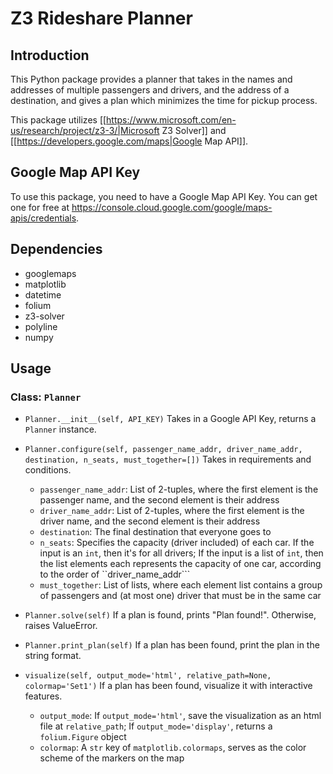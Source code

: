 # Z3 Rideshare Planner

## Introduction

This Python package provides a planner that takes in the names and addresses of multiple passengers and drivers, and the address of a destination, and gives a plan which minimizes the time for pickup process.

This package utilizes [[https://www.microsoft.com/en-us/research/project/z3-3/|Microsoft Z3 Solver]] and [[https://developers.google.com/maps|Google Map API]].

## Google Map API Key

To use this package, you need to have a Google Map API Key. You can get one for free at https://console.cloud.google.com/google/maps-apis/credentials. 

## Dependencies

- googlemaps
- matplotlib
- datetime
- folium
- z3-solver
- polyline
- numpy

## Usage

### Class: ```Planner```

- ```Planner.__init__(self, API_KEY)```
Takes in a Google API Key, returns a ```Planner``` instance.

- ```Planner.configure(self, passenger_name_addr, driver_name_addr, destination, n_seats, must_together=[])```
Takes in requirements and conditions.

    - ```passenger_name_addr```: List of 2-tuples, where the first element is the passenger name, and the second element is their address
    - ```driver_name_addr```: List of 2-tuples, where the first element is the driver name, and the second element is their address
    - ```destination```: The final destination that everyone goes to
    - ```n_seats```: Specifies the capacity (driver included) of each car. If the input is an ```int```, then it's for all drivers; If the input is a list of ```int```, then the list elements each represents the capacity of one car, according to the order of ``driver_name_addr```
    - ```must_together```: List of lists, where each element list contains a group of passengers and (at most one) driver that must be in the same car

- ```Planner.solve(self)```
If a plan is found, prints "Plan found!". Otherwise, raises ValueError.

- ```Planner.print_plan(self)```
If a plan has been found, print the plan in the string format.

- ```visualize(self, output_mode='html', relative_path=None, colormap='Set1')```
If a plan has been found, visualize it with interactive features.

    - ```output_mode```: If ```output_mode='html'```, save the visualization as an html file at ```relative_path```; If ```output_mode='display'```, returns a ```folium.Figure``` object
    - ```colormap```: A ```str``` key of ```matplotlib.colormaps```, serves as the color scheme of the markers on the map